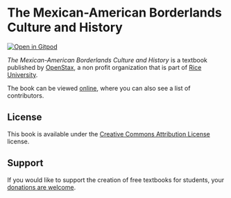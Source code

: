 # The Mexican-American Borderlands Culture and History

[![Open in Gitpod](https://gitpod.io/button/open-in-gitpod.svg)](https://gitpod.io/from-referrer/)

_The Mexican-American Borderlands Culture and History_ is a textbook published by [OpenStax](https://openstax.org/), a non profit organization that is part of [Rice University](https://www.rice.edu/).

The book can be viewed [online](https://github.com/cnx-user-books/cnxbook-the-mexican-american-borderlands-culture-and-history/releases/latest), where you can also see a list of contributors.

## License
This book is available under the [Creative Commons Attribution License](./LICENSE) license.

## Support
If you would like to support the creation of free textbooks for students, your [donations are welcome](https://riceconnect.rice.edu/donation/support-openstax-banner).
